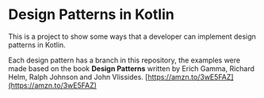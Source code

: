 # Design Patterns in Kotlin

This is a project to show some ways that a developer can implement design patterns in Kotlin.

Each design pattern has a branch in this repository, the examples were made based on the book **Design Patterns** written
by Erich Gamma, Richard Helm, Ralph Johnson and John Vlissides. [https://amzn.to/3wE5FAZ](https://amzn.to/3wE5FAZ)
